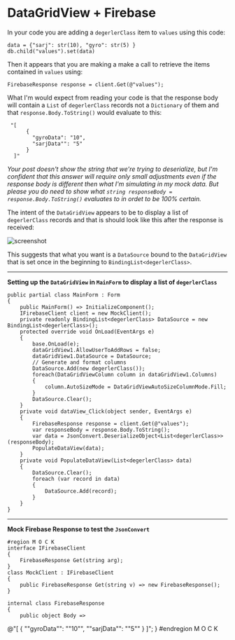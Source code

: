 # DataGridView + Firebase

In your code you are adding a `degerlerClass` item to `values` using this code:

	data = {"sarj": str(10), "gyro": str(5) }
	db.child("values").set(data)

Then it appears that you are making a make a call to retrieve the items contained in `values` using:

	FirebaseResponse response = client.Get(@"values");

What I'm would expect from reading your code is that the response body will contain a `List` of `degerlerClass` records not a `Dictionary` of them and that `response.Body.ToString()` would evaluate to this:

     "[
          {
            "gyroData": "10",
            "sarjData"": "5"
          }
      ]"

*Your post doesn't show the string that we're trying to deserialize, but I'm confident that this answer will require only small adjustments even if the response body is different then what I'm simulating in my mock data. But please you do need to show what `string responseBody = response.Body.ToString()` evaluates to in ordet to be 100% certain.*

The intent of the `DataGridView` appears to be to display a list of `degerlerClass` records and that is should look like this after the response is received:

![screenshot]()


This suggests that what you want is a `DataSource` bound to the `DataGridView` that is set once in the beginning to `BindingList<degerlerClass>`. 

***
**Setting up the `DataGridView` in `MainForm` to display a list of `degerlerClass`**

    public partial class MainForm : Form
    {
        public MainForm() => InitializeComponent();
        IFirebaseClient client = new MockClient();
        private readonly BindingList<degerlerClass> DataSource = new BindingList<degerlerClass>();
        protected override void OnLoad(EventArgs e)
        {
            base.OnLoad(e);
            dataGridView1.AllowUserToAddRows = false;
            dataGridView1.DataSource = DataSource;
            // Generate and format columns
            DataSource.Add(new degerlerClass());
            foreach(DataGridViewColumn column in dataGridView1.Columns)
            {
                column.AutoSizeMode = DataGridViewAutoSizeColumnMode.Fill;
            }
            DataSource.Clear();
        }
        private void dataView_Click(object sender, EventArgs e)
        {
            FirebaseResponse response = client.Get(@"values");
            var responseBody = response.Body.ToString();
            var data = JsonConvert.DeserializeObject<List<degerlerClass>>(responseBody);
            PopulateDataView(data);
        }
        private void PopulateDataView(List<degerlerClass> data)
        {
            DataSource.Clear();
            foreach (var record in data)
            {
                DataSource.Add(record);
            }
        }
    }

***
**Mock Firebase Response to test the `JsonConvert`**

    #region M O C K
    interface IFirebaseClient
    {
        FirebaseResponse Get(string arg);
    }
    class MockClient : IFirebaseClient
    {
        public FirebaseResponse Get(string v) => new FirebaseResponse();
    }

    internal class FirebaseResponse
    {
        public object Body =>
 @"[
      {
        ""gyroData"": ""10"",
        ""sarjData"": ""5""
      }
  ]";
    }
    #endregion M O C K
